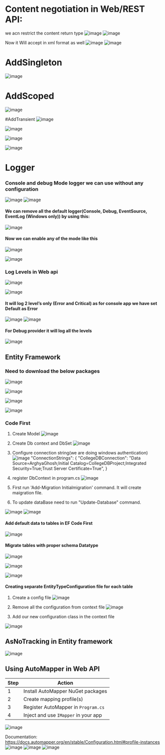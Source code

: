 # Content negotiation in Web/REST API:
we acn restrict the content return type
![image](https://github.com/user-attachments/assets/53bbb292-9527-49c8-819b-03fb09d073cf)
![image](https://github.com/user-attachments/assets/6f60729f-d649-4ae8-8f5e-67349b950d3e)

Now it Will accept in xml format as well
![image](https://github.com/user-attachments/assets/33445ade-029c-4be6-a7d0-01601addd438)
![image](https://github.com/user-attachments/assets/fc964b43-1bbf-4d60-942a-68d39a023cae)

# AddSingleton
![image](https://github.com/user-attachments/assets/06b0d6aa-5c0a-4a53-80ab-f5a4e54d7938)

# AddScoped
![image](https://github.com/user-attachments/assets/9e6f5381-d4b2-4a4c-a61d-e0b02f40d821)

#AddTransient
![image](https://github.com/user-attachments/assets/a9d5952e-43ac-4308-9746-0a7303bd0b9f)

![image](https://github.com/user-attachments/assets/c4919957-dfb8-4ff1-a735-f4ba119b9757)

![image](https://github.com/user-attachments/assets/6a6ea75e-ef79-412d-869d-86370978b6f7)

![image](https://github.com/user-attachments/assets/8091dfd6-bb55-4be7-8e69-cb28b157d0c9)


# Logger
### Console and debug Mode logger we can use without any configuration
 ![image](https://github.com/user-attachments/assets/34683afe-1106-4632-aaa5-4cf938115e1e)
 ![image](https://github.com/user-attachments/assets/a9b27933-28a1-442d-836f-67efdffef6bc)

#### We can remove all the default logger(Console, Debug, EventSource, EventLog (Windows only)) by using this:

![image](https://github.com/user-attachments/assets/8d6917af-853f-467a-805c-a49dedc7754c)

#### Now we can enable any of the mode like this

![image](https://github.com/user-attachments/assets/d846d272-9609-469b-81d5-13fe90b0cf1f)

![image](https://github.com/user-attachments/assets/48d9567a-3a53-4688-9fa4-407994ad55fa)

### Log Levels in Web api
 
![image](https://github.com/user-attachments/assets/9340a845-e71d-486e-9d2a-875cc08cdd0e)

![image](https://github.com/user-attachments/assets/ef204864-f263-4dd1-ba64-3b7627e0a207)

#### It will log 2 level’s only (Error and Critical) as for console app we have set Default as Error
![image](https://github.com/user-attachments/assets/a2653fc0-f85c-416f-a960-364542178604)
![image](https://github.com/user-attachments/assets/cf7fdd1d-f7f2-4b89-b80f-645a1ee1025d)

#### For Debug provider it will log all the levels
 
![image](https://github.com/user-attachments/assets/69753996-28e9-437a-aafa-5e3caabc9d1e)


## Entity Framework
### Need to download the below packages
![image](https://github.com/user-attachments/assets/7a15aa76-5175-4cb5-9dc2-90153ba5a94c)

![image](https://github.com/user-attachments/assets/2be3dd20-a8f2-4634-b47f-602f538167fb)

![image](https://github.com/user-attachments/assets/5c5900ed-17f4-49c1-9f63-5998db88aad8)

![image](https://github.com/user-attachments/assets/6146799b-13e9-47f2-9f6c-d6444c268060)

### Code First
1. Create Model
   ![image](https://github.com/user-attachments/assets/2a6d60e8-d68d-49a7-a8ff-a3a657195346)
2. Create Db context and DbSet
   ![image](https://github.com/user-attachments/assets/811e2f03-05c5-40b0-923e-515409d5da20)
3. Configure connection string(we are doing windows authentication)
   ![image](https://github.com/user-attachments/assets/aa69ab4d-ed1a-4e78-aa4a-d8b7b125b9bf)
   "ConnectionStrings": {
  "CollegeDBConnection": "Data Source=ArghyaGhosh;Initial Catalog=CollegeDBProject;Integrated Security=True;Trust Server Certificate=True",
 }
4. register DbContext in program.cs
   ![image](https://github.com/user-attachments/assets/8cbbb1af-c7d2-4eff-9554-199f4205d365)

5. First run 'Add-Migration Initialmigration' command. It will create maigration file.
6. To update dataBase need to run "Update-Database" command.

![image](https://github.com/user-attachments/assets/4ee0418c-91a7-4a3c-91fe-b33d51d79b97)
![image](https://github.com/user-attachments/assets/8fc650dd-d00c-4cd7-a54f-d2f88f2fc054)

#### Add default data to tables in EF Code First
![image](https://github.com/user-attachments/assets/8347ae22-e8b8-4179-9c36-51fb2e621b42)

#### Migrate tables with proper schema Datatype
![image](https://github.com/user-attachments/assets/c2fa0d66-3891-401b-8b04-cb6518442fce)

![image](https://github.com/user-attachments/assets/c226d0f4-5ce4-4e43-8378-09ebd8d61b99)

![image](https://github.com/user-attachments/assets/a134cad2-d69d-4dc9-82e0-7f56d7da2bcc)

#### Creating separate EntityTypeConfiguration file for each table
1. Create a config file
![image](https://github.com/user-attachments/assets/1080316c-d336-4cc3-9b0d-f6bbdfb8e4fe)

2. Remove all the configuration from context file
   ![image](https://github.com/user-attachments/assets/c9ad9058-1853-41c4-ab0c-1de6e7f250b7)

3. Add our new configuration class in the context file
   
![image](https://github.com/user-attachments/assets/3cdc15d9-19f1-4c3b-abf4-4a3d7577aa9d)

## AsNoTracking in Entity framework
![image](https://github.com/user-attachments/assets/123d40e1-3c64-4492-bde6-b86a32ff40e7)

## Using AutoMapper in Web API

| Step | Action                               |
| ---- | ------------------------------------ |
| 1    | Install AutoMapper NuGet packages    |
| 2    | Create mapping profile(s)            |
| 3    | Register AutoMapper in `Program.cs`  |
| 4    | Inject and use `IMapper` in your app |

![image](https://github.com/user-attachments/assets/43de7c33-3130-47d7-90dd-9e4833b792d1)

Documentation: https://docs.automapper.org/en/stable/Configuration.html#profile-instances
![image](https://github.com/user-attachments/assets/76b75946-8afd-480e-b79d-e9759b915bae)
![image](https://github.com/user-attachments/assets/311503ec-a563-4650-b46f-c9f48f945618)
![image](https://github.com/user-attachments/assets/c1bc9978-297b-46ac-b91c-d0860ddf0fe2)
















   
 
 








